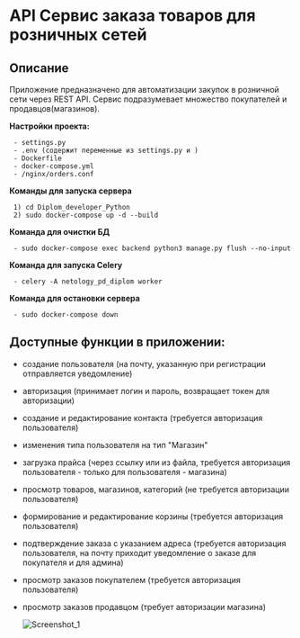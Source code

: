 # API Сервис заказа товаров для розничных сетей

## Описание

Приложение предназначено для автоматизации закупок в розничной сети через REST API. Сервис подразумевает множество покупателей и продавцов(магазинов).

**Настройки проекта:**

     - settings.py
     - .env (содержит переменные из settings.py и )
     - Dockerfile
     - docker-compose.yml
     - /nginx/orders.conf

**Команды для запуска сервера**

     1) cd Diplom_developer_Python 
     2) sudo docker-compose up -d --build

**Команда для очистки БД**

     - sudo docker-compose exec backend python3 manage.py flush --no-input

**Команда для запуска Celery**

     - celery -A netology_pd_diplom worker

**Команда для остановки сервера**

     - sudo docker-compose down

## Доступные функции в приложении:

 - создание пользователя (на почту, указанную при регистрации отправляется уведомление)
 - авторизация (принимает логин и пароль, возвращает токен для авторизации)
 - создание и редактирование контакта (требуется авторизация пользователя)
 - изменения типа пользователя на тип "Магазин"
 - загрузка прайса (через ссылку или из файла, требуется авторизация пользователя - только для пользователя - магазина)
 - просмотр товаров, магазинов, категорий (не требуется авторизации пользователя)
 - формирование и редактирование корзины (требуется авторизация пользователя)
 - подтверждение заказа с указанием адреса (требуется авторизация пользователя, на почту приходит уведомление о заказе для покупателя и для админа)
 - просмотр заказов покупателем (требуется авторизация пользователя)
 - просмотр заказов продавцом (требует авторизации магазина)

   ![Screenshot_1](https://github.com/Petrmameev/Diplom_developer_Python/assets/103646573/17e7c53a-364c-4be3-9164-5bcd4b6873d5)

